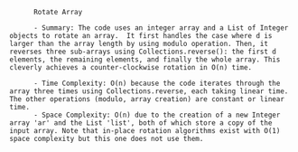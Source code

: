 
          Rotate Array

          - Summary: The code uses an integer array and a List of Integer objects to rotate an array.  It first handles the case where d is larger than the array length by using modulo operation. Then, it reverses three sub-arrays using Collections.reverse(): the first d elements, the remaining elements, and finally the whole array. This cleverly achieves a counter-clockwise rotation in O(n) time.

          - Time Complexity: O(n) because the code iterates through the array three times using Collections.reverse, each taking linear time.  The other operations (modulo, array creation) are constant or linear time.
          - Space Complexity: O(n) due to the creation of a new Integer array 'ar' and the List 'list', both of which store a copy of the input array. Note that in-place rotation algorithms exist with O(1) space complexity but this one does not use them.
          